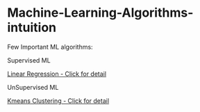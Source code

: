 # Machine-Learning-Algorithms-intuition

Few Important ML algorithms:

Supervised ML

[Linear Regression - Click for detail](https://medium.com/@nirajanrijal8/linear-regression-machine-learning-for-beginner-and-for-data-analyst-4bddee4a8d25)

UnSupervised ML

[Kmeans Clustering - Click for detail](https://medium.com/@nirajanrijal8/kmeans-clustering-unsupervised-machine-learning-approach-and-mathematical-approach-c03252486cf3)
